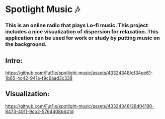 # Spotlight Music 🎶
### This is an online radio that plays Lo-fi music. This project includes a nice visualization of dispersion for relaxation. This application can be used for work or study by putting music on the background.


## Intro:
https://github.com/Fut1le/spotlight-music/assets/43324348/ef34ee61-1b65-4c42-941a-f9c6aad3c338

## Visualization:
https://github.com/Fut1le/spotlight-music/assets/43324348/28d04190-8473-4011-9cb2-5764408b641d


